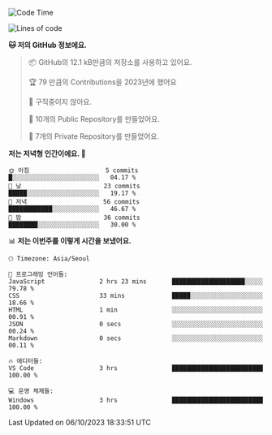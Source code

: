   <!--START_SECTION:waka-->
![Code Time](http://img.shields.io/badge/Code%20Time-221%20hrs%208%20mins-blue)

![Lines of code](https://img.shields.io/badge/%EC%A0%80%EB%8A%94%20%EC%97%AC%ED%83%9C%EA%B9%8C%EC%A7%80%20-154.1%20thousand%20%EC%A4%84%EC%9D%98%20%EC%BD%94%EB%93%9C%EB%A5%BC%20%EC%9E%91%EC%84%B1%ED%96%88%EC%96%B4%EC%9A%94.-blue)

**🐱 저의 GitHub 정보에요.** 

> 📦 GitHub의 12.1 kB만큼의 저장소를 사용하고 있어요. 
 > 
> 🏆 79 만큼의 Contributions을 2023년에 했어요
 > 
> 🚫 구직중이지 않아요.
 > 
> 📜 10개의 Public Repository를 만들었어요. 
 > 
> 🔑 7개의 Private Repository를 만들었어요. 
 > 
**저는 저녁형 인간이에요. 🦉** 

```text
🌞 아침                     5 commits           █░░░░░░░░░░░░░░░░░░░░░░░░   04.17 % 
🌆 낮　                     23 commits          █████░░░░░░░░░░░░░░░░░░░░   19.17 % 
🌃 저녁                     56 commits          ████████████░░░░░░░░░░░░░   46.67 % 
🌙 밤　                     36 commits          ████████░░░░░░░░░░░░░░░░░   30.00 % 
```


📊 **저는 이번주를 이렇게 시간을 보냈어요.** 

```text
🕑︎ Timezone: Asia/Seoul

💬 프로그래밍 언어들: 
JavaScript               2 hrs 23 mins       ████████████████████░░░░░   79.78 % 
CSS                      33 mins             █████░░░░░░░░░░░░░░░░░░░░   18.66 % 
HTML                     1 min               ░░░░░░░░░░░░░░░░░░░░░░░░░   00.91 % 
JSON                     0 secs              ░░░░░░░░░░░░░░░░░░░░░░░░░   00.24 % 
Markdown                 0 secs              ░░░░░░░░░░░░░░░░░░░░░░░░░   00.11 % 

🔥 에디터들: 
VS Code                  3 hrs               █████████████████████████   100.00 % 

💻 운영 체제들: 
Windows                  3 hrs               █████████████████████████   100.00 % 
```


 Last Updated on 06/10/2023 18:33:51 UTC
<!--END_SECTION:waka-->
